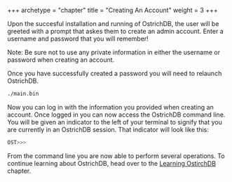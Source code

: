 +++
archetype = "chapter"
title = "Creating An Account"
weight = 3
+++


Upon the succesful installation and running of OstrichDB, the user will be greeted with a prompt that askes them to
create an admin account. Enter a username and password that you will remember!

Note: Be sure not to use any private information in either the username or password when creating an account.


Once you have successfully created a password you will need to relaunch OstrichDB.
```bash
./main.bin
```

Now you can log in with the information you provided when creating an account.
Once logged in you can now access the OstrichDB command line. You will be given an indicator to the left of your
terminal to signify that you are currently in an OstrichDB session. That indicator will look like this:
```bash
OST>>>
```

From the command line you are now able to perform several operations. To continue learning about OstrichDB, head over to the [Learning OstirchDB](/intermediate/) chapter.


